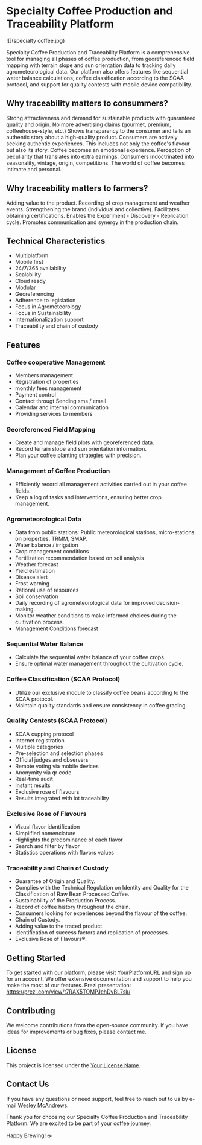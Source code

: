 # Specialty Coffee Production and Traceability Platform


![](specialty coffee.jpg)

Specialty Coffee Production and Traceability Platform is a comprehensive tool for managing all phases of coffee production, from georeferenced field mapping with terrain slope and sun orientation data to tracking daily agrometeorological data. Our platform also offers features like sequential water balance calculations, coffee classification according to the SCAA protocol, and support for quality contests with mobile device compatibility.

## Why traceability matters to consummers?
Strong attractiveness and demand for sustainable products with guaranteed quality and origin.
No more advertising claims (gourmet, premium, coffeehouse-style, etc.)
Shows transparency to the consumer and tells an authentic story about a high-quality product.
Consumers are actively seeking authentic experiences. This includes not only the coffee's flavour but also its story. Coffee becomes an emotional experience.
Perception of peculiarity that translates into extra earnings.
Consumers indoctrinated into seasonality, vintage, origin, competitions. The world of coffee becomes intimate and personal.

## Why traceability matters to farmers?
Adding value to the product.
Recording of crop management and weather events.
Strengthening the brand (individual and collective).
Facilitates obtaining certifications.
Enables the Experiment - Discovery - Replication cycle.
Promotes communication and synergy in the production chain.

## Technical Characteristics
- Multiplatform
- Mobile first
- 24/7/365 availability
- Scalability 
- Cloud ready
- Modular
- Georeferencing
- Adherence to legislation
- Focus in Agrometeorology
- Focus in Sustainability
- Internationalization support
- Traceability and chain of custody

## Features

### Coffee cooperative Management
- Members management
- Registration of properties
- monthly fees management 
- Payment control
- Contact througt Sending sms / email
- Calendar and internal communication
- Providing services to members


### Georeferenced Field Mapping
- Create and manage field plots with georeferenced data.
- Record terrain slope and sun orientation information.
- Plan your coffee planting strategies with precision.

### Management of Coffee Production
- Efficiently record all management activities carried out in your coffee fields.
- Keep a log of tasks and interventions, ensuring better crop management.

### Agrometeorological Data
- Data from public stations: Public meteorological stations, micro-stations on properties, TRMM, SMAP.
- Water balance / irrigation
- Crop management conditions
- Fertilization recommendation based on soil analysis
- Weather forecast
- Yield estimation
- Disease alert 
- Frost warning
- Rational use of resources
- Soil conservation
- Daily recording of agrometeorological data for improved decision-making.
- Monitor weather conditions to make informed choices during the cultivation process.
- Management Conditions forecast

### Sequential Water Balance
- Calculate the sequential water balance of your coffee crops.
- Ensure optimal water management throughout the cultivation cycle.

### Coffee Classification (SCAA Protocol)
- Utilize our exclusive module to classify coffee beans according to the SCAA protocol.
- Maintain quality standards and ensure consistency in coffee grading.

### Quality Contests (SCAA Protocol)
- SCAA cupping protocol
- Internet registration
- Multiple categories
- Pre-selection and selection phases 
- Official judges and observers
- Remote voting via mobile devices
- Anonymity via qr code
- Real-time audit
- Instant results
- Exclusive rose of flavours
- Results integrated with lot traceability

### Exclusive Rose of Flavours
- Visual flavor identification
- Simplified nomenclature
- Highlights the predominance of each flavor
- Search and filter by flavor
- Statistics operations with flavors values

### Traceability and Chain of Custody
- Guarantee of Origin and Quality.
- Complies with the Technical Regulation on Identity and Quality for the Classification of Raw Bean Processed Coffee.
- Sustainability of the Production Process.
- Record of coffee history throughout the chain.
- Consumers looking for experiences beyond the flavour of the coffee.
- Chain of Custody.
- Adding value to the traced product.
- Identification of success factors and replication of processes.
- Exclusive Rose of Flavours®.

## Getting Started

To get started with our platform, please visit [YourPlatformURL](https://www.yourplatform.com) and sign up for an account. We offer extensive documentation and support to help you make the most of our features.
Prezi presentation: https://prezi.com/view/t7RAX5TOMPJehDvBL7sk/

## Contributing

We welcome contributions from the open-source community. If you have ideas for improvements or bug fixes, please contact me.

## License

This project is licensed under the [Your License Name](LICENSE).

## Contact Us

If you have any questions or need support, feel free to reach out to us by e-mail [Wesley McAndrews](mailto:wesley@mcandrews.com.br).

Thank you for choosing our Specialty Coffee Production and Traceability Platform. We are excited to be part of your coffee journey.

Happy Brewing! ☕
